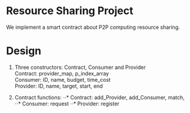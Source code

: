 # Resource Sharing Project
We implement a smart contract about P2P computing resource sharing. 

# Design

1. Three constructors: Contract, Consumer and Provider  
Contract:  provider_map, p_index_array  
Consumer:  ID, name, budget, time_cost  
Provider:  ID, name, target, start, end   

2. Contract functions:
⋅⋅* Contract: add_Provider, add_Consumer, match, 
⋅⋅* Consumer: request 
⋅⋅* Provider: register

